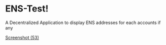 # ENS-Test!
A Decentralized Application to display ENS addresses for each accounts if any

[Screenshot (53)](https://user-images.githubusercontent.com/80631704/171431910-2fdd9680-5089-45da-9083-da0a3a7e377d.png)
